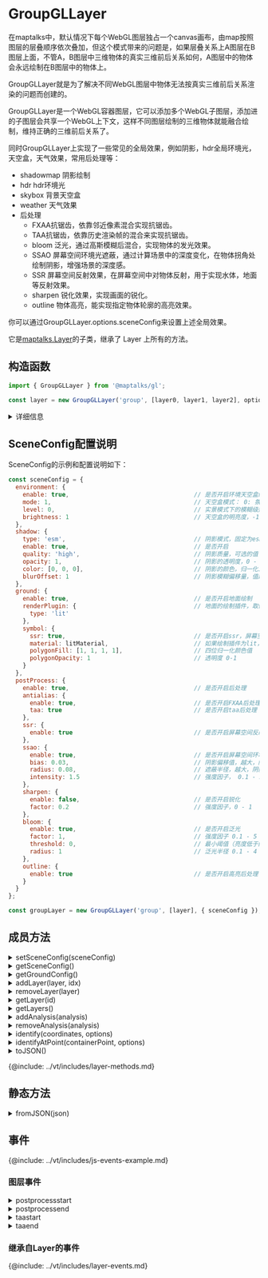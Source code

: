 # GroupGLLayer

在maptalks中，默认情况下每个WebGL图层独占一个canvas画布，由map按照图层的层叠顺序依次叠加，但这个模式带来的问题是，如果层叠关系上A图层在B图层上面，不管A，B图层中三维物体的真实三维前后关系如何，A图层中的物体会永远绘制在B图层中的物体上。

GroupGLLayer就是为了解决不同WebGL图层中物体无法按真实三维前后关系渲染的问题而创建的。

GroupGLLayer是一个WebGL容器图层，它可以添加多个WebGL子图层，添加进的子图层会共享一个WebGL上下文，这样不同图层绘制的三维物体就能融合绘制，维持正确的三维前后关系了。

同时GroupGLLayer上实现了一些常见的全局效果，例如阴影，hdr全局环境光，天空盒，天气效果，常用后处理等：

* shadowmap 阴影绘制
* hdr hdr环境光
* skybox 背景天空盒
* weather 天气效果
* 后处理
  * FXAA抗锯齿，依靠邻近像素混合实现抗锯齿。
  * TAA抗锯齿，依靠历史渲染帧的混合来实现抗锯齿。
  * bloom 泛光，通过高斯模糊后混合，实现物体的发光效果。
  * SSAO 屏幕空间环境光遮蔽，通过计算场景中的深度变化，在物体拐角处绘制阴影，增强场景的深度感。
  * SSR 屏幕空间反射效果，在屏幕空间中对物体反射，用于实现水体，地面等反射效果。
  * sharpen 锐化效果，实现画面的锐化。
  * outline 物体高亮，能实现指定物体轮廓的高亮效果。

你可以通过GroupGLLayer.options.sceneConfig来设置上述全局效果。

它是[maptalks.Layer](https://maptalks.org/maptalks.js/api/0.x/Layer.html)的子类，继承了 Layer 上所有的方法。

## 构造函数

```javascript
import { GroupGLLayer } from '@maptalks/gl';

const layer = new GroupGLLayer('group', [layer0, layer1, layer2], options);
```
<details><summary>详细信息</summary>
<div>
参数：

* id\* **String** 图层id
* layers\* **Layer[]** 子图层列表
* options\* **Object** 配置参数，可选的配置项如下：

| 配置名               |  类型   |  描述                     | 默认值 |
|  ------             | :----:  | ----                      |   :-----------:  |
|antialias            | Boolean | 是否开启WebGL原生抗锯齿，但因为原生抗锯齿性能较低，推荐默认关闭，采用FXAA和TAA抗锯齿后处理获得更好的性能 | false |
|geometryEvents       | Boolean  | 是否允许子图层上的Geometry响应事件                           | true |
|extensions           | String[] | 必须开启的webgl扩展， [所有的扩展列表](https://github.com/regl-project/regl/blob/master/API.md#extensions)   | [] |
|optionalExtensions   | String[] | 可以选择开启的webgl扩展， [所有的扩展列表](https://github.com/regl-project/regl/blob/master/API.md#extensions) | 见下方注解 |
|sceneConfig          | Object   | 全局效果设置，[配置说明](#sceneconfig配置说明)          | null |
|onlyWebGL1           | Boolean | 是否强制用WebGL 1渲染，用以解决少数webgl2环境存在问题的设备 | false |
{@include: ../vt/includes/layer-options.md}

默认的optionalExtensions:

```
['ANGLE_instanced_arrays','OES_element_index_uint','OES_standard_derivatives','OES_vertex_array_object','OES_texture_half_float', 'OES_texture_half_float_linear','OES_texture_float', 'OES_texture_float_linear','WEBGL_depth_texture', 'EXT_shader_texture_lod','WEBGL_compressed_texture_astc','WEBGL_compressed_texture_etc','WEBGL_compressed_texture_etc1','WEBGL_compressed_texture_pvrtc','WEBGL_compressed_texture_s3tc','WEBGL_compressed_texture_s3tc_srgb']
```

</div>
</details>

## SceneConfig配置说明

SceneConfig的示例和配置说明如下：

```js
const sceneConfig = {
  environment: {
    enable: true,                                   // 是否开启环境天空盒绘制
    mode: 1,                                        // 天空盒模式： 0: 氛围模式， 1: 实景模式
    level: 0,                                       // 实景模式下的模糊级别，0-3
    brightness: 1                                   // 天空盒的明亮度，-1 - 1， 默认为0
  },
  shadow: {
    type: 'esm',                                    // 阴影模式，固定为esm
    enable: true,                                   // 是否开启
    quality: 'high',                                // 阴影质量，可选的值：high, medium, low
    opacity: 1,                                     // 阴影的透明度，0 - 1
    color: [0, 0, 0],                               // 阴影的颜色，归一化三位rgb颜色值
    blurOffset: 1                                   // 阴影模糊偏移量，值越高阴影越模糊
  },
  ground: {
    enable: true,                                   // 是否开启地面绘制
    renderPlugin: {                                 // 地面的绘制插件，取值范围 lit 或者 fill
      type: 'lit'
    },
    symbol: {
      ssr: true,                                    // 是否开启ssr，屏幕空间反射
      material: litMaterial,                        // 如果绘制插件为lit，设置pbr材质
      polygonFill: [1, 1, 1, 1],                    // 四位归一化颜色值
      polygonOpacity: 1                             // 透明度 0-1
    }
  },
  postProcess: {
    enable: true,                                   // 是否开启后处理
    antialias: {
      enable: true,                                 // 是否开启FXAA后处理
      taa: true                                     // 是否开启taa后处理
    },
    ssr: {
      enable: true                                  // 是否开启屏幕空间反射
    },
    ssao: {
      enable: true,                                 // 是否开启屏幕空间环境光遮蔽
      bias: 0.03,                                   // 阴影偏移值，越大，阴影就越清晰，0.05 - 1
      radius: 0.08,                                 // 遮蔽半径，越大，阴影就越清晰， 0.05 - 1
      intensity: 1.5                                // 强度因子， 0.1 - 5
    },
    sharpen: {
      enable: false,                                // 是否开启锐化
      factor: 0.2                                   // 强度因子，0 - 1
    },
    bloom: {
      enable: true,                                 // 是否开启泛光
      factor: 1,                                    // 强度因子 0.1 - 5
      threshold: 0,                                 // 最小阈值（亮度低于阈值的区域不发光） 0 - 1
      radius: 1                                     // 泛光半径 0.1 - 4
    },
    outline: {
      enable: true                                  // 是否开启高亮后处理
    }
  }
};

const groupLayer = new GroupGLLayer('group', [layer], { sceneConfig });
```

## 成员方法

<details><summary>setSceneConfig(sceneConfig)</summary>
<div>
<br/>

设置SceneConfig。

参数：

* sceneConfig **Object** sceneConfig参数

返回：

* this

</div>
</details>

<details><summary>getSceneConfig()</summary>
<div>
<br/>

获取SceneConfig设置。

返回：

* Object

</div>
</details>

<details><summary>getGroundConfig()</summary>
<div>
<br/>

获取sceneConfig.ground设置。

返回：

* Object

</div>
</details>

<details><summary>addLayer(layer, idx)</summary>
<div>
<br/>

添加一个子图层。

参数：

* layer* **Layer** 图层对象
* idx **Number** 可选的图层添加到的序号

返回：

* this

</div>
</details>

<details><summary>removeLayer(layer)</summary>
<div>
<br/>

移除子图层。

参数：

* layer* **Layer** 图层对象

返回：

* this

</div>
</details>

<details><summary>getLayer(id)</summary>
<div>
<br/>

获取给定id的子图层。

参数：

* id **String** 图层id。

返回：

* Layer

</div>
</details>

<details><summary>getLayers()</summary>
<div>
<br/>

获取所有子图层。

返回：

* Layer[]

</div>
</details>

<details><summary>addAnalysis(analysis)</summary>
<div>
<br/>

添加一个空间分析对象。

参数：

* analysis* **Analysis** 空间分析对象

返回：

* this

</div>
</details>

<details><summary>removeAnalysis(analysis)</summary>
<div>
<br/>

移除空间分析对象。

参数：

* analysis* **Analysis** 空间分析对象

返回：

* this

</div>
</details>

<details><summary>identify(coordinates, options)</summary>
<div>
<br/>

在所有子图层上查询给定坐标处的数据。
需要注意的是，只有绘制出来的数据才能被查询到。

```js
layer.identify([121.23, 39.34], { tolerance: 2 })
```

参数：

* coordinates **Number[]** 坐标值
* options **Object** 设置，可能的属性：
| 属性名           |  类型           |  描述                 | 默认值 |
|  ------         | :----:  | ----  |   :-----------:  |
| tolerance       | Number  | 查询时的像素冗余值 | 3 |
| count           | Number  | 返回的数据条数 | 1 |
| filter          | Function | 结果过滤函数 | null |
| orderByCamera   | Boolean | 是否按照相机距离排序，更近的在前面 | false |
| childLayers     | Layer[] | 指定的子图层 | [] |

返回：

* Object[]

</div>
</details>


<details><summary>identifyAtPoint(containerPoint, options)</summary>
<div>
<br/>

在所有子图层上查询给定屏幕坐标处的数据

```js
layer.identifyAtPoint([400, 300], { tolerance: 2 })
```

参数：

* coordinates **Number[]** 坐标值
* options **Object** 设置，可能的属性：

| 属性名           |  类型           |  描述                 | 默认值 |
|  ------         | :----:  | ----  |   :-----------:  |
| tolerance       | Number  | 查询时的像素冗余值 | 3 |
| count           | Number  | 返回的数据条数 | 1 |
| filter          | Function | 结果过滤函数 | null |
| orderByCamera   | Boolean | 是否按照相机距离排序，更近的在前面 | false |
| childLayers     | Layer[] | 指定的子图层 | [] |

返回：

* Object[]

</div>
</details>

<details><summary>toJSON()</summary>
<div>
<br/>

获取图层的JSON序列化对象。

该对象可以用 Layer.fromJSON 方法反序列化一个图层对象。

```js
const json = layer.toJSON();
const copiedLayer = maptalks.Layer.fromJSON(json);
````


返回：

* Object

</div>
</details>


{@include: ../vt/includes/layer-methods.md}

## 静态方法

<details><summary>fromJSON(json)</summary>
<div>
<br/>

从图层的json对象创建一个GLTFLayer对象。

```js
const json = layer.toJSON();

const layerCopied = maptalks.Layer.fromJSON(json);
```

返回：

* GroupGLLayer

</div>
</details>

## 事件

{@include: ../vt/includes/js-events-example.md}

### 图层事件

<details><summary>postprocessstart</summary>
<div>
<br/>

后处理开始事件。

参数属性：

| 属性名           |  类型           |   值 |
|  ------         | :----:  | ----  |
|type           | String          |   "postprocessstart"  |
|target         | GroupGLLayer        |   this            |
</div>
</details>

<details><summary>postprocessend</summary>
<div>
<br/>

后处理结束事件。

参数属性：

| 属性名           |  类型           |   值 |
|  ------         | :----:  | ----  |
|type           | String          |   "postprocessend"  |
|target         | GroupGLLayer        |   this            |
</div>
</details>

<details><summary>taastart</summary>
<div>
<br/>

TAA抗锯齿开始事件。

参数属性：

| 属性名           |  类型           |   值 |
|  ------         | :----:  | ----  |
|type           | String          |   "taastart"  |
|target         | GroupGLLayer        |   this            |
</div>
</details>

<details><summary>taaend</summary>
<div>
<br/>

TAA抗锯齿结束事件。

参数属性：

| 属性名           |  类型           |   值 |
|  ------         | :----:  | ----  |
|type           | String          |   "taaend"  |
|target         | GroupGLLayer        |   this            |
</div>
</details>

### 继承自Layer的事件

{@include: ../vt/includes/layer-events.md}